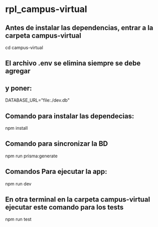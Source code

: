 # rpl_campus-virtual
## Antes de instalar las dependencias, entrar a la carpeta campus-virtual
cd campus-virtual
## El archivo .env se elimina siempre se debe agregar
## y poner:
DATABASE_URL="file:./dev.db"
## Comando para instalar las dependecias:
npm install
## Comando para sincronizar la BD
npm run prisma:generate
## Comandos Para ejecutar la app:                       
npm run dev
## En otra terminal en la carpeta campus-virtual ejecutar este comando para los tests
npm run test
